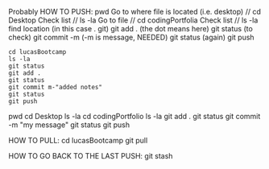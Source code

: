 Probably HOW TO PUSH:
pwd
Go to where file is located (i.e. desktop) // cd Desktop
Check list // ls -la
Go to file // cd codingPortfolia
Check list // ls -la
find location (in this case . git)
git add . (the dot means here)
git status (to check)
git commit -m (-m is message, NEEDED)
git status (again)
git push

    cd lucasBootcamp
    ls -la
    git status
    git add .
    git status
    git commit m-"added notes"
    git status
    git push


pwd
cd Desktop
ls -la
cd codingPortfolio
ls -la
git add .
git status
git commit -m "my message"
git status
git push





HOW TO PULL:
cd lucasBootcamp
git pull

HOW TO GO BACK TO THE LAST PUSH:
git stash
